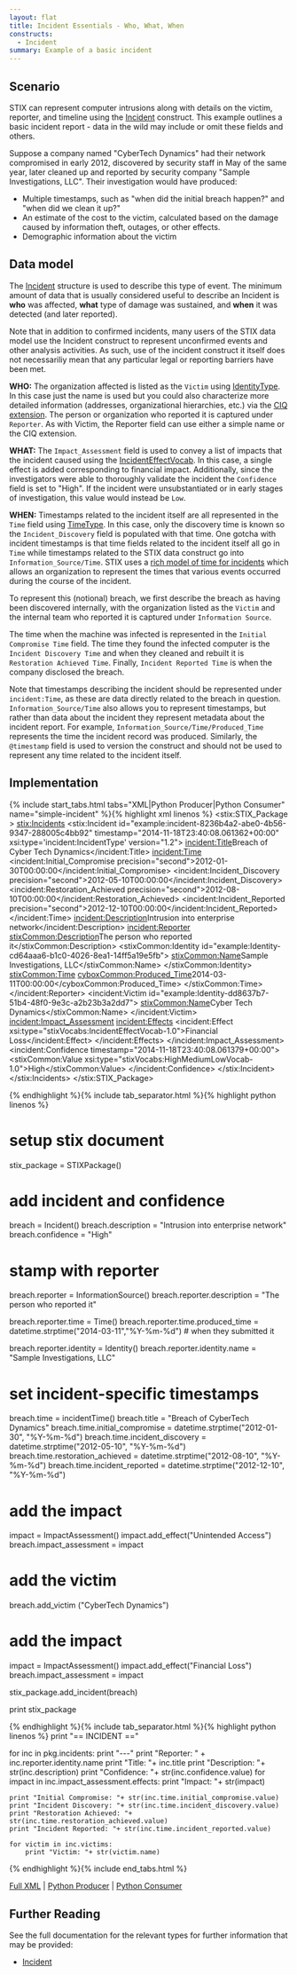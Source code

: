 ```yaml
---
layout: flat
title: Incident Essentials - Who, What, When
constructs:
  - Incident
summary: Example of a basic incident
---
```


## Scenario

STIX can represent computer intrusions along with details on the victim, reporter, and timeline using the [Incident](/data-model/{{site.current_version}}/incident/IncidentType) construct. This example outlines a basic incident report - data in the wild may include or omit these fields and others.

Suppose a company named  "CyberTech Dynamics" had their network compromised in early 2012, discovered by security staff in May of the same year, later cleaned up and reported by security company "Sample Investigations, LLC".  Their investigation would have produced:

* Multiple timestamps, such as "when did the initial breach happen?" and "when did we clean it up?"
* An estimate of the cost to the victim, calculated based on the damage caused by information theft, outages, or other effects.
* Demographic information about the victim

## Data model

The [Incident](/data-model/{{site.current_version}}/incident/IncidentType) structure is used to describe this type of event. The minimum amount of data that is usually considered useful to describe an Incident is **who** was affected, **what** type of damage was sustained, and **when** it was detected (and later reported).

Note that in addition to confirmed incidents, many users of the STIX data model use the Incident construct to represent unconfirmed events and other analysis activities. As such, use of the incident construct it itself does not necessariliy mean that any particular legal or reporting barriers have been met.

**WHO:** The organization affected is listed as the `Victim` using [IdentityType](/data-model/{{site.current_version}}/stixCommon/IdentityType/). In this case just the name is used but you could also characterize more detailed information (addresses, organizational hierarchies, etc.) via the [CIQ extension](/data-model/{{site.current_version}}/stix-ciqidentity/CIQIdentity3.0InstanceType/). The person or organization who reported it is captured under `Reporter`. As with Victim, the Reporter field can use either a simple name or the CIQ extension.

**WHAT:** The `Impact_Assessment` field is used to convey a list of impacts that the incident caused using the [IncidentEffectVocab](/data-model/{{site.current_version}}/stixVocabs/IncidentEffectVocab-1.0/). In this case, a single effect is added corresponding to financial impact. Additionally, since the investigators were able to thoroughly validate the incident the `Confidence` field is set to "High". If the incident were unsubstantiated or in early stages of investigation, this value would instead be `Low`.

**WHEN:** Timestamps related to the incident itself are all represented in the `Time` field using [TimeType](data-model/{{site.current_version}}/incident/TimeType/). In this case, only the discovery time is known so the `Incident_Discovery` field is populated with that time. One gotcha with incident timestamps is that time fields related to the incident itself all go in `Time` while timestamps related to the STIX data construct go into `Information_Source/Time`. STIX uses a [rich model of time for incidents](/data-model/{{site.current_version}}/incident/TimeType) which allows an organization to represent the times that various events occurred during the course of the incident. 

To represent this (notional) breach, we first describe the breach as having been discovered internally, with the organization listed as the `Victim` and the internal team who reported it is captured under `Information Source`.

The time when the machine was infected is represented in the `Initial Compromise Time` field. The time they found the infected computer is the `Incident Discovery Time` and when they cleaned and rebuilt it is `Restoration Achieved Time`. Finally, `Incident Reported Time` is when the company disclosed the breach.

Note that timestamps describing the incident should be represented under `incident:Time`, as these are data directly related to the breach in question. `Information_Source/Time` also allows you to represent timestamps, but rather than data about the incident they represent metadata about the incident report. For example, `Information_Source/Time/Produced_Time` represents the time the incident record was produced. Similarly, the `@timestamp` field is used to version the construct and should not be used to represent any time related to the incident itself.


## Implementation

{% include start_tabs.html tabs="XML|Python Producer|Python Consumer" name="simple-incident" %}{% highlight xml linenos  %}
<stix:STIX_Package >
    <stix:Incidents>
        <stix:Incident id="example:incident-8236b4a2-abe0-4b56-9347-288005c4bb92" timestamp="2014-11-18T23:40:08.061362+00:00" xsi:type='incident:IncidentType' version="1.2">
            <incident:Title>Breach of Cyber Tech Dynamics</incident:Title>
            <incident:Time>
                <incident:Initial_Compromise precision="second">2012-01-30T00:00:00</incident:Initial_Compromise>
                <incident:Incident_Discovery precision="second">2012-05-10T00:00:00</incident:Incident_Discovery>
                <incident:Restoration_Achieved precision="second">2012-08-10T00:00:00</incident:Restoration_Achieved>
                <incident:Incident_Reported precision="second">2012-12-10T00:00:00</incident:Incident_Reported>
            </incident:Time>
            <incident:Description>Intrusion into enterprise network</incident:Description>
            <incident:Reporter>
                <stixCommon:Description>The person who reported it</stixCommon:Description>
                <stixCommon:Identity id="example:Identity-cd64aaa6-b1c0-4026-8ea1-14ff5a19e5fb">
                    <stixCommon:Name>Sample Investigations, LLC</stixCommon:Name>
                </stixCommon:Identity>
                <stixCommon:Time>
                    <cyboxCommon:Produced_Time>2014-03-11T00:00:00</cyboxCommon:Produced_Time>
                </stixCommon:Time>
            </incident:Reporter>
            <incident:Victim id="example:Identity-dd8637b7-51b4-48f0-9e3c-a2b23b3a2dd7">
                <stixCommon:Name>Cyber Tech Dynamics</stixCommon:Name>
            </incident:Victim>
            <incident:Impact_Assessment>
                <incident:Effects>
                    <incident:Effect xsi:type="stixVocabs:IncidentEffectVocab-1.0">Financial Loss</incident:Effect>
                </incident:Effects>
            </incident:Impact_Assessment>
            <incident:Confidence timestamp="2014-11-18T23:40:08.061379+00:00">
                <stixCommon:Value xsi:type="stixVocabs:HighMediumLowVocab-1.0">High</stixCommon:Value>
            </incident:Confidence>
        </stix:Incident>
    </stix:Incidents>
</stix:STIX_Package>

{% endhighlight %}{% include tab_separator.html %}{% highlight python linenos %}
# setup stix document
stix_package = STIXPackage()

# add incident and confidence
breach = Incident()
breach.description = "Intrusion into enterprise network"
breach.confidence = "High"

# stamp with reporter
breach.reporter = InformationSource()
breach.reporter.description = "The person who reported it"

breach.reporter.time = Time()
breach.reporter.time.produced_time = datetime.strptime("2014-03-11","%Y-%m-%d") # when they submitted it

breach.reporter.identity = Identity()
breach.reporter.identity.name = "Sample Investigations, LLC"

# set incident-specific timestamps
breach.time = incidentTime()
breach.title = "Breach of CyberTech Dynamics"
breach.time.initial_compromise = datetime.strptime("2012-01-30", "%Y-%m-%d") 
breach.time.incident_discovery = datetime.strptime("2012-05-10", "%Y-%m-%d") 
breach.time.restoration_achieved = datetime.strptime("2012-08-10", "%Y-%m-%d") 
breach.time.incident_reported = datetime.strptime("2012-12-10", "%Y-%m-%d") 

# add the impact
impact = ImpactAssessment()
impact.add_effect("Unintended Access")
breach.impact_assessment = impact

# add the victim
breach.add_victim ("CyberTech Dynamics")

# add the impact
impact = ImpactAssessment()
impact.add_effect("Financial Loss")
breach.impact_assessment = impact

stix_package.add_incident(breach)

print stix_package

{% endhighlight %}{% include tab_separator.html %}{% highlight python linenos %}
print "== INCIDENT =="

for inc in pkg.incidents:
    print "---"
    print "Reporter: " + inc.reporter.identity.name
    print "Title: "+ inc.title
    print "Description: "+ str(inc.description)
    print "Confidence: "+ str(inc.confidence.value)
    for impact in inc.impact_assessment.effects:
        print "Impact: "+ str(impact)
    
    print "Initial Compromise: "+ str(inc.time.initial_compromise.value)
    print "Incident Discovery: "+ str(inc.time.incident_discovery.value)
    print "Restoration Achieved: "+ str(inc.time.restoration_achieved.value)
    print "Incident Reported: "+ str(inc.time.incident_reported.value)

    for victim in inc.victims:
        print "Victim: "+ str(victim.name)
{% endhighlight %}{% include end_tabs.html %}

[Full XML](sample.xml) | [Python Producer](simple-incident_producer.py) | [Python Consumer](simple-incident_consumer.py) 

## Further Reading

See the full documentation for the relevant types for further information that may be provided:

* [Incident](/data-model/{{site.current_version}}/incident/IncidentType)
